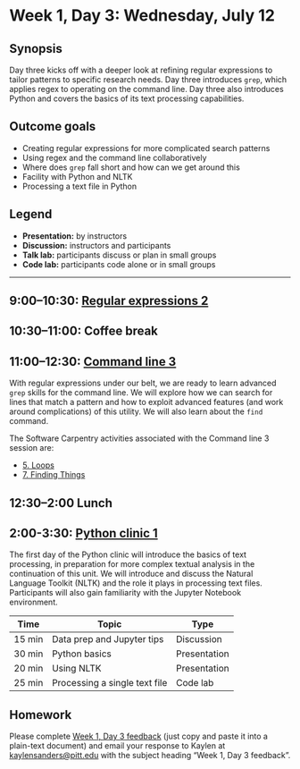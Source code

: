 # Week 1, Day 3: Wednesday, July 12

## Synopsis

Day three kicks off with a deeper look at refining regular expressions to tailor patterns to specific research needs. Day three introduces `grep`, which applies regex to operating on the command line. Day three also introduces Python and covers the basics of its text processing capabilities. 

## Outcome goals

* Creating regular expressions for more complicated search patterns
* Using regex and the command line collaboratively
* Where does `grep` fall short and how can we get around this
* Facility with Python and NLTK
* Processing a text file in Python

## Legend

* **Presentation:** by instructors
* **Discussion:** instructors and participants
* **Talk lab:** participants discuss or plan in small groups
* **Code lab:** participants code alone or in small groups

______

## 9:00–10:30: [Regular expressions 2](regex2.md)

## 10:30–11:00: Coffee break

## 11:00–12:30: [Command line 3](command_line_3_djb.md)

With regular expressions under our belt, we are ready to learn advanced `grep` skills for the command line. We will explore how we can search for lines that match a pattern and how to exploit advanced features (and work around complications) of this utility. We will also learn about the `find` command. 

The Software Carpentry activities associated with the Command line 3 session are:

* [5. Loops](http://swcarpentry.github.io/shell-novice/05-loop/)
* [7. Finding Things ](http://swcarpentry.github.io/shell-novice/07-find/)

## 12:30–2:00 Lunch

## 2:00-3:30: [Python clinic 1](Python_Clinic_Day_1.html)

The first day of the Python clinic will introduce the basics of text processing, in preparation for more complex textual analysis in the continuation of this unit. We will introduce and discuss the Natural Language Toolkit (NLTK) and the role it plays in processing text files. Participants will also gain familiarity with the Jupyter Notebook environment.

Time | Topic | Type
---- | ----  | ----
15 min | Data prep and Jupyter tips | Discussion
30 min | Python basics | Presentation
20 min | Using NLTK | Presentation
25 min | Processing a single text file | Code lab

## Homework

Please complete [Week 1, Day 3 feedback](week_1_day_3_feedback.md) (just copy and paste it into a plain-text document) and email your response to Kaylen at [kaylensanders@pitt.edu](mailto:kaylensanders@pitt.edu) with the subject heading “Week 1, Day 3 feedback”.
